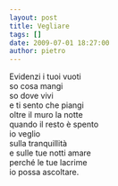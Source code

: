 ```yaml
---
layout: post
title: Vegliare
tags: []
date: 2009-07-01 18:27:00
author: pietro
---
```

Evidenzi i tuoi vuoti<br/>so cosa mangi<br/>so dove vivi<br/>e ti sento che piangi<br/>oltre il muro la notte<br/>quando il resto è spento<br/>io veglio<br/>sulla tranquillità<br/>e sulle tue notti amare<br/>perché le tue lacrime<br/>io possa ascoltare.
